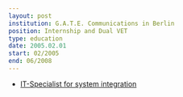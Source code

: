 ```yaml
---
layout: post
institution: G.A.T.E. Communications in Berlin
position: Internship and Dual VET
type: education
date: 2005.02.01
start: 02/2005
end: 06/2008
---
```

- [IT-Specialist for system integration](https://www.ihk-berlin.de/pruefungen-lehrgaenge/pruefungen/ausbildungspruefungen/pruefungsinformationen-fuer-einzelne-ausbildungsberufe/itberufe/fachinformatiker-systemintegration-4547900)